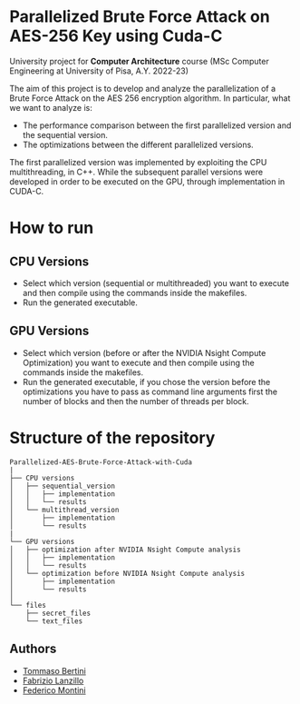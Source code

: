# Parallelized Brute Force Attack on AES-256 Key using Cuda-C

University project for **Computer Architecture** course (MSc Computer Engineering at University of Pisa, A.Y. 2022-23)

The aim of this project is to develop and analyze the parallelization of a Brute Force Attack on the AES 256 encryption algorithm. 
In particular, what we want to analyze is: 
- The performance comparison between the first parallelized version and the sequential version. 
- The optimizations between the different parallelized versions. 

The first parallelized version was implemented by exploiting the CPU multithreading, in C++. 
While the subsequent parallel versions were developed in order to be executed on the GPU, through implementation in CUDA-C. 

# How to run
## CPU Versions 
- Select which version (sequential or multithreaded) you want to execute and then compile using the commands inside the makefiles. 
- Run the generated executable. 
## GPU Versions 
- Select which version (before or after the NVIDIA Nsight Compute Optimization) you want to execute and then compile using the commands inside the makefiles. 
- Run the generated executable, if you chose the version before the optimizations you have to pass as command line arguments first the number of blocks and then the number of threads per block. 

# Structure of the repository 

```
Parallelized-AES-Brute-Force-Attack-with-Cuda
|
├── CPU versions
│   ├── sequential_version
│   │   ├── implementation
│   │   └── results
│   └── multithread_version
│       ├── implementation
│       └── results
|
└── GPU versions
│   ├── optimization after NVIDIA Nsight Compute analysis
│   │   ├── implementation
│   │   └── results
│   └── optimization before NVIDIA Nsight Compute analysis
│       ├── implementation
│       └── results
│
└── files 
    ├── secret_files
    └── text_files

```

## Authors
- [Tommaso Bertini](https://github.com/tommasobertini)
- [Fabrizio Lanzillo](https://github.com/FabrizioLanzillo)
- [Federico Montini](https://github.com/FedericoMontini98)
